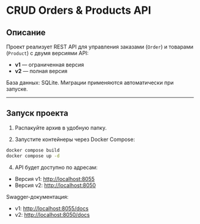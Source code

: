 # CRUD Orders & Products API

## Описание

Проект реализует REST API для управления заказами (`Order`) и товарами (`Product`) с двумя версиями API:

* **v1** — ограниченная версия
* **v2** — полная версия

База данных: SQLite. Миграции применяются автоматически при запуске.

---

## Запуск проекта

1. Распакуйте архив в удобную папку.

2. Запустите контейнеры через Docker Compose:

```bash
docker compose build
docker compose up -d
```

4. API будет доступно по адресам:

* Версия v1: [http://localhost:8055](http://localhost:8055)
* Версия v2: [http://localhost:8050](http://localhost:8050)

Swagger-документация:

* v1: [http://localhost:8055/docs](http://localhost:8055/docs)
* v2: [http://localhost:8050/docs](http://localhost:8050/docs)

